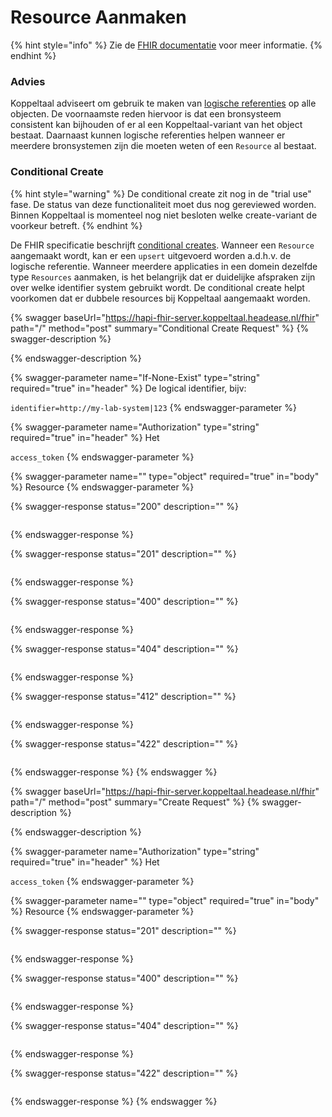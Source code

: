 # Resource Aanmaken

{% hint style="info" %}
Zie de [FHIR documentatie](https://www.hl7.org/fhir/http.html#create) voor meer informatie.
{% endhint %}

### Advies

Koppeltaal adviseert om gebruik te maken van [logische referenties](https://www.hl7.org/fhir/references.html#logical) op alle objecten. De voornaamste reden hiervoor is dat een bronsysteem consistent kan bijhouden of er al een Koppeltaal-variant van het object bestaat. Daarnaast kunnen logische referenties helpen wanneer er meerdere bronsystemen zijn die moeten weten of een `Resource` al bestaat.

### Conditional Create

{% hint style="warning" %}
De conditional create zit nog in de "trial use" fase. De status van deze functionaliteit moet dus nog gereviewed worden. Binnen Koppeltaal is momenteel nog niet besloten welke create-variant de voorkeur betreft.
{% endhint %}

De FHIR specificatie beschrijft [conditional creates](https://www.hl7.org/fhir/http.html#ccreate). Wanneer een `Resource` aangemaakt wordt, kan er een `upsert` uitgevoerd worden a.d.h.v. de logische referentie. Wanneer meerdere applicaties in een domein dezelfde type `Resources` aanmaken, is het belangrijk dat er duidelijke afspraken zijn over welke identifier system gebruikt wordt. De conditional create helpt voorkomen dat er dubbele resources bij Koppeltaal aangemaakt worden.

{% swagger baseUrl="https://hapi-fhir-server.koppeltaal.headease.nl/fhir" path="/<Resource>" method="post" summary="Conditional Create Request" %}
{% swagger-description %}

{% endswagger-description %}

{% swagger-parameter name="If-None-Exist" type="string" required="true" in="header" %}
De logical identifier, bijv:

`identifier=http://my-lab-system|123`
{% endswagger-parameter %}

{% swagger-parameter name="Authorization" type="string" required="true" in="header" %}
Het 

`access_token`
{% endswagger-parameter %}

{% swagger-parameter name="" type="object" required="true" in="body" %}
Resource
{% endswagger-parameter %}

{% swagger-response status="200" description="" %}
```
```
{% endswagger-response %}

{% swagger-response status="201" description="" %}
```
```
{% endswagger-response %}

{% swagger-response status="400" description="" %}
```
```
{% endswagger-response %}

{% swagger-response status="404" description="" %}
```
```
{% endswagger-response %}

{% swagger-response status="412" description="" %}
```
```
{% endswagger-response %}

{% swagger-response status="422" description="" %}
```
```
{% endswagger-response %}
{% endswagger %}

{% swagger baseUrl="https://hapi-fhir-server.koppeltaal.headease.nl/fhir" path="/<Resource>" method="post" summary="Create Request" %}
{% swagger-description %}

{% endswagger-description %}

{% swagger-parameter name="Authorization" type="string" required="true" in="header" %}
Het

`access_token`
{% endswagger-parameter %}

{% swagger-parameter name="" type="object" required="true" in="body" %}
Resource
{% endswagger-parameter %}

{% swagger-response status="201" description="" %}
```
```
{% endswagger-response %}

{% swagger-response status="400" description="" %}
```
```
{% endswagger-response %}

{% swagger-response status="404" description="" %}
```
```
{% endswagger-response %}

{% swagger-response status="422" description="" %}
```
```
{% endswagger-response %}
{% endswagger %}
